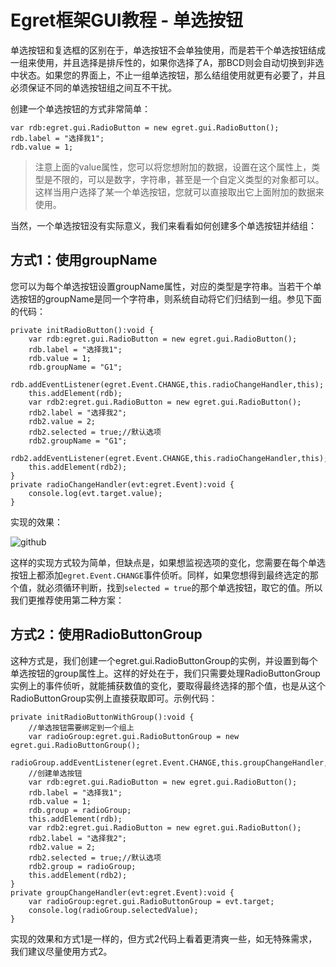 Egret框架GUI教程 - 单选按钮
===============

单选按钮和复选框的区别在于，单选按钮不会单独使用，而是若干个单选按钮结成一组来使用，并且选择是排斥性的，如果你选择了A，那BCD则会自动切换到非选中状态。如果您的界面上，不止一组单选按钮，那么结组使用就更有必要了，并且必须保证不同的单选按钮组之间互不干扰。

创建一个单选按钮的方式非常简单：

```
var rdb:egret.gui.RadioButton = new egret.gui.RadioButton();
rdb.label = "选择我1";
rdb.value = 1;
```
> 注意上面的value属性，您可以将您想附加的数据，设置在这个属性上，类型是不限的，可以是数字，字符串，甚至是一个自定义类型的对象都可以。这样当用户选择了某一个单选按钮，您就可以直接取出它上面附加的数据来使用。

当然，一个单选按钮没有实际意义，我们来看看如何创建多个单选按钮并结组：

方式1：使用groupName
-----------------------------

您可以为每个单选按钮设置groupName属性，对应的类型是字符串。当若干个单选按钮的groupName是同一个字符串，则系统自动将它们归结到一组。参见下面的代码：

```
private initRadioButton():void {
    var rdb:egret.gui.RadioButton = new egret.gui.RadioButton();
    rdb.label = "选择我1";
    rdb.value = 1;
    rdb.groupName = "G1";
    rdb.addEventListener(egret.Event.CHANGE,this.radioChangeHandler,this);
    this.addElement(rdb);
    var rdb2:egret.gui.RadioButton = new egret.gui.RadioButton();
    rdb2.label = "选择我2";
    rdb2.value = 2;
    rdb2.selected = true;//默认选项
    rdb2.groupName = "G1";
    rdb2.addEventListener(egret.Event.CHANGE,this.radioChangeHandler,this);
    this.addElement(rdb2);
}
private radioChangeHandler(evt:egret.Event):void {
    console.log(evt.target.value);
}
```

实现的效果：

![github](https://raw.githubusercontent.com/NeoGuo/html5-documents/master/egret-gui/images/radiobutton1.png "Egret")

这样的实现方式较为简单，但缺点是，如果想监视选项的变化，您需要在每个单选按钮上都添加```egret.Event.CHANGE```事件侦听。同样，如果您想得到最终选定的那个值，就必须循环判断，找到```selected = true```的那个单选按钮，取它的值。所以我们更推荐使用第二种方案：

方式2：使用RadioButtonGroup
-----------------------------

这种方式是，我们创建一个egret.gui.RadioButtonGroup的实例，并设置到每个单选按钮的group属性上。这样的好处在于，我们只需要处理RadioButtonGroup实例上的事件侦听，就能捕获数值的变化，要取得最终选择的那个值，也是从这个RadioButtonGroup实例上直接获取即可。示例代码：

```
private initRadioButtonWithGroup():void {
    //单选按钮需要绑定到一个组上
    var radioGroup:egret.gui.RadioButtonGroup = new egret.gui.RadioButtonGroup();
    radioGroup.addEventListener(egret.Event.CHANGE,this.groupChangeHandler,this);
    //创建单选按钮
    var rdb:egret.gui.RadioButton = new egret.gui.RadioButton();
    rdb.label = "选择我1";
    rdb.value = 1;
    rdb.group = radioGroup;
    this.addElement(rdb);
    var rdb2:egret.gui.RadioButton = new egret.gui.RadioButton();
    rdb2.label = "选择我2";
    rdb2.value = 2;
    rdb2.selected = true;//默认选项
    rdb2.group = radioGroup;
    this.addElement(rdb2);
}
private groupChangeHandler(evt:egret.Event):void {
    var radioGroup:egret.gui.RadioButtonGroup = evt.target;
    console.log(radioGroup.selectedValue);
}
```

实现的效果和方式1是一样的，但方式2代码上看着更清爽一些，如无特殊需求，我们建议尽量使用方式2。